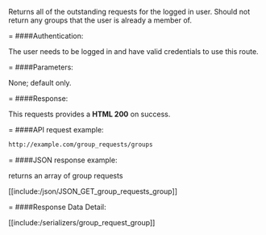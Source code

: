 <!-- --- title: GET /group_requests/groups -->

Returns all of the outstanding requests for the logged in user. Should not return any groups that the user is already a member of.

=
####Authentication:

The user needs to be logged in and have valid credentials to use this route.

=
####Parameters:

None; default only.

=
####Response:

This requests provides a <strong>HTML 200</strong> on success.

=
####API request example:
```html
http://example.com/group_requests/groups
```

=
####JSON response example:

returns an array of group requests

[[include:/json/JSON_GET_group_requests_group]]

=
####Response Data Detail:

[[include:/serializers/group_request_group]]